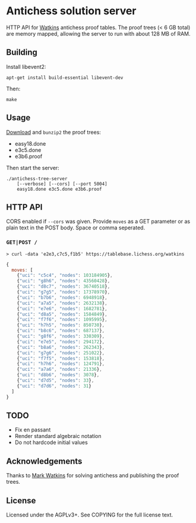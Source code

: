 Antichess solution server
=========================

HTTP API for [Watkins](http://magma.maths.usyd.edu.au/~watkins/LOSING_CHESS/index.html)
antichess proof tables. The proof trees (< 6 GB total) are memory mapped,
allowing the server to run with about 128 MB of RAM.

Building
--------

Install libevent2:

    apt-get install build-essential libevent-dev

Then:

    make

Usage
-----

[Download](http://magma.maths.usyd.edu.au/~watkins/LOSING_CHESS/index.html)
and `bunzip2` the proof trees:

* easy18.done
* e3c5.done
* e3b6.proof

Then start the server:

    ./antichess-tree-server
        [--verbose] [--cors] [--port 5004]
        easy18.done e3c5.done e3b6.proof

HTTP API
--------

CORS enabled if `--cors` was given. Provide `moves` as a GET parameter or as
plain text in the POST body. Space or comma seperated.

### `GET|POST /`

```
> curl -data 'e2e3,c7c5,f1b5' https://tablebase.lichess.org/watkins
```

```javascript
{
  moves: [
    {"uci": "c5c4", "nodes": 103184905},
    {"uci": "g8h6", "nodes": 43560428},
    {"uci": "d8c7", "nodes": 36740518},
    {"uci": "g7g5", "nodes": 17378970},
    {"uci": "b7b6", "nodes": 6948918},
    {"uci": "a7a5", "nodes": 2632138},
    {"uci": "e7e6", "nodes": 1682781},
    {"uci": "d8a5", "nodes": 1584849},
    {"uci": "f7f6", "nodes": 1095995},
    {"uci": "h7h5", "nodes": 850730},
    {"uci": "b8c6", "nodes": 687137},
    {"uci": "g8f6", "nodes": 330309},
    {"uci": "e7e5", "nodes": 294172},
    {"uci": "b8a6", "nodes": 262343},
    {"uci": "g7g6", "nodes": 251022},
    {"uci": "f7f5", "nodes": 153818},
    {"uci": "h7h6", "nodes": 124791},
    {"uci": "a7a6", "nodes": 21336},
    {"uci": "d8b6", "nodes": 3078},
    {"uci": "d7d5", "nodes": 33},
    {"uci": "d7d6", "nodes": 31}
  ]
}
```

TODO
----

* Fix en passant
* Render standard algebraic notation
* Do not hardcode initial values

Acknowledgements
----------------

Thanks to [Mark Watkins](http://magma.maths.usyd.edu.au/~watkins/)
for solving antichess and publishing the proof trees.

License
-------

Licensed under the AGPLv3+. See COPYING for the full license text.
